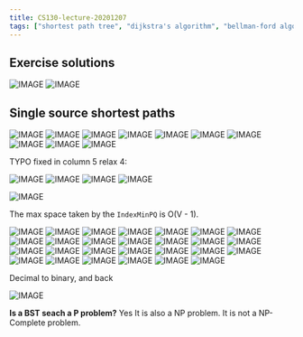 ```yaml
---
title: CS130-lecture-20201207
tags: ["shortest path tree", "dijkstra's algorithm", "bellman-ford algorithm", "turing machine"]
---
```


## Exercise solutions

![IMAGE](/notes/49285B709CE0EE3FEB5A9F2894B6173D.jpg)
![IMAGE](/notes/5816E1CE6218D71E6D1250977D57D9C1.jpg)

## Single source shortest paths

![IMAGE](/notes/924EA7704E27A39EB51EBFFB17E74835.jpg)
![IMAGE](/notes/9917A4DF7D8E684E78AAF505B1546DD0.jpg)
![IMAGE](/notes/FF3C8E954F36E0BE4BBEC1CCB1CD68F5.jpg)
![IMAGE](/notes/F69FFBEFFD93559C4E5EC02CD267F013.jpg)
![IMAGE](/notes/060B1BAC7B30C55B3FCF150840A28FE7.jpg)
![IMAGE](/notes/D3D9CAE08B62C2FACC159F288CD025B6.jpg)
![IMAGE](/notes/962DE3ECFF1A0491E012C801C4E9F0B4.jpg)
![IMAGE](/notes/BC0E008C142B09AECD5793471CB59FD0.jpg)
![IMAGE](/notes/E4B84DF6950875868F218FCB82821063.jpg)
![IMAGE](/notes/5D8E897B8CAF9541E0D82FDD495C9EE1.jpg)

TYPO fixed in column 5 relax 4:

![IMAGE](/notes/30722A676A22EDCEAFF7B1107D7F13BD.jpg)
![IMAGE](/notes/9DB6222985C7BDA89959CDF55F51B2A9.jpg)
![IMAGE](/notes/234829FC2DCF2AB91CF1671B44B7109D.jpg)
![IMAGE](/notes/57BBACF1A49617148C94B3883CC5A516.jpg)

![IMAGE](/notes/82E81531541D3A3B9AD142CF491D55C7.jpg)

The max space taken by the `IndexMinPQ` is O(V - 1).

![IMAGE](/notes/8111F5DD71CF126881AAD2043055731D.jpg)
![IMAGE](/notes/256CC9B66C8907D1533E71D83A09CB9E.jpg)
![IMAGE](/notes/87C625182BAF2E27F30CDA393D8F4E4C.jpg)
![IMAGE](/notes/FDA9042113D4D64AF20B392026128289.jpg)
![IMAGE](/notes/B8D5AB15F4488BA620D1F74052DD913E.jpg)
![IMAGE](/notes/47034B9212981878B3B94B7ABD044AEC.jpg)
![IMAGE](/notes/70311298E21A5FB3850ED4B70C8773A5.jpg)
![IMAGE](/notes/7CED8B3718014BBDF6C557E451B37C09.jpg)
![IMAGE](/notes/923BBDD63718FFA6A427F86EB418630A.jpg)
![IMAGE](/notes/E61E0E3F0D20057EAE8ED8777B46D958.jpg)
![IMAGE](/notes/ED563AA9A3CE78036680E2F65D53DDB4.jpg)
![IMAGE](/notes/8D2CEB5D8887CF9FB4D663EFB4A5AB99.jpg)
![IMAGE](/notes/DD91F5A7B3B0D2E929C715FEB38BBCFA.jpg)
![IMAGE](/notes/C8E9384DA5459FE3AF56FD3DD1F54453.jpg)
![IMAGE](/notes/BE087E549415EA859AC9C7BD729AB47C.jpg)
![IMAGE](/notes/9718A5635197B8B9BBE2D4981F9BC551.jpg)
![IMAGE](/notes/0115DB872BD4EDFA5D52ED27371DE355.jpg)
![IMAGE](/notes/6AAA29FA03C98CDD4F525BFCFF0E303E.jpg)
![IMAGE](/notes/AE685103845285A1746427369D94F663.jpg)
![IMAGE](/notes/B223F2F7BF8626B0711CA3790A81254D.jpg)
![IMAGE](/notes/445D9CCC182DA04BEAF12A98FEC12555.jpg)
![IMAGE](/notes/DE23DDAD23A4FD33E6EE6F96087C8F07.jpg)
![IMAGE](/notes/E2AADF2DB3FAA98CAFEB9313A036FAEF.jpg)
![IMAGE](/notes/138EB7E3F17186E9B72EFBD560066A31.jpg)
![IMAGE](/notes/C86F00E488DD4DAF27F549B1AA8D38AD.jpg)
![IMAGE](/notes/511642DE544B9D0A01784115B2F39A16.jpg)
![IMAGE](/notes/8BC47B697135643408EDFC193809C4C8.jpg)

Decimal to binary, and back

![IMAGE](/notes/1633323C3C3A72F2F4FF1B526C2DE806.jpg)

**Is a BST seach a P problem?** Yes
It is also a NP problem.
It is not a NP-Complete problem.
